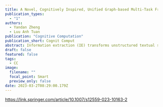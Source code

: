 ```yaml
---
title: A Novel, Cognitively Inspired, Unified Graph-based Multi-Task Framework for Information Extraction.
publication_types:
  - "1"
authors:
  - Yandan Zheng
  - Luu Anh Tuan
publication: "Cognitive Computation"
publication_short: Cognit Comput
abstract: Information extraction (IE) transforms unstructured textual sources into structured knowledge, closely resembling human reasoning. IE involves several subtasks, such as named entity recognition (NER), relation extraction (RE), and coreference resolution (CR). The early IE models tend to treat each subtask as a separate task or to apply a sequential pipeline approach, which can lead to cascading errors and obfuscation of the inherent relationship between tasks. Recent research has shown that it is advantageous to incorporate the interdependence of subtasks and optimize performance through joint learning. However, they do not properly model the interaction between tasks, either by modeling the subtasks sequentially or by using shared input data. Inspired by human reasoning, a graph-based multitask IE framework is presented that facilitates the interaction between several IE tasks capable of capturing both local and global information. Graphs were constructed by selecting the most confident entity spans and coupling them with a confidence-weighted relation type and a confidence-weighted coreference. Additionally, in the study, a dynamic span graph approach was employed, where span updates were propagated across both the coreference and the relation graph. This allowed useful information to be learned from a broader context by enhancing interaction across different IE tasks. The input data were globally shared, and the interaction between subtasks was fully exploited, avoiding cascading errors. Experiments demonstrate that the proposed multitask IE framework outperforms the state-of-the-art in multiple information extraction tasks spanning a variety of datasets. The relative error reductions range from 0.19 to 3.74%. This paper presents the feasibility of a cognitively-inspired unified graph-based information extraction framework, which is shown to achieve state-of-the-art results on multiple IE tasks across various domains. The framework’s ability to enhance interaction across tasks allows it to learn valuable information from a broader context.
draft: false
featured: false
tags:
  - CC
image:
  filename: ""
  focal_point: Smart
  preview_only: false
date: 2023-03-2T08:29:00.179Z
---
```

https://link.springer.com/article/10.1007/s12559-023-10163-2